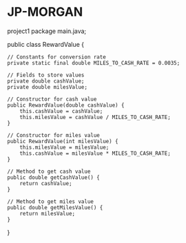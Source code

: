 # JP-MORGAN
project1
package main.java;

public class RewardValue {

    // Constants for conversion rate
    private static final double MILES_TO_CASH_RATE = 0.0035;

    // Fields to store values
    private double cashValue;
    private double milesValue;

    // Constructor for cash value
    public RewardValue(double cashValue) {
        this.cashValue = cashValue;
        this.milesValue = cashValue / MILES_TO_CASH_RATE;
    }

    // Constructor for miles value
    public RewardValue(int milesValue) {
        this.milesValue = milesValue;
        this.cashValue = milesValue * MILES_TO_CASH_RATE;
    }

    // Method to get cash value
    public double getCashValue() {
        return cashValue;
    }

    // Method to get miles value
    public double getMilesValue() {
        return milesValue;
    }
}

